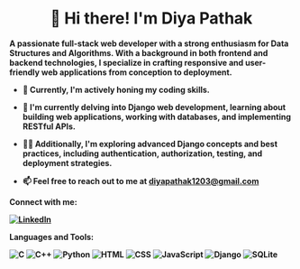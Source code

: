 

<!--
**diyapathak1203/diyapathak1203** is a ✨ _special_ ✨ repository because its `README.md` (this file) appears on your GitHub profile.

Here are some ideas to get you started:

- 🔭 I’m currently working on ...
- 🌱 I’m currently learning ...
- 👯 I’m looking to collaborate on ...
- 🤔 I’m looking for help with ...
- 💬 Ask me about ...
- 📫 How to reach me: ...
- 😄 Pronouns: ...
- ⚡ Fun fact: ...
-->
<h1 align="center"><strong>👋 Hi there! I'm Diya Pathak<strong></h1>

**A passionate full-stack web developer with a strong enthusiasm for Data Structures and Algorithms. With a background in both frontend and backend technologies, I specialize in crafting responsive and user-friendly web applications from conception to deployment.**

+ 🔭 Currently, I'm actively honing my **coding skills.**

+ 🌱 I'm currently delving into **Django web developmen**t, learning about building web applications, working with databases, and implementing RESTful APIs.

+ 👩‍💻 Additionally, I'm exploring advanced Django concepts and best practices, including authentication, authorization, testing, and deployment strategies.

+ 📫 Feel free to reach out to me at  [diyapathak1203@gmail.com](mailto:diyapathak1203@gmail.com)

**Connect with me:**

[![LinkedIn](https://img.shields.io/badge/LinkedIn-Connect-blue?logo=linkedin)](https://www.linkedin.com/in/diyapathak1203)

**Languages and Tools:**

![C](https://img.shields.io/badge/C-00599C?style=for-the-badge&logo=c&logoColor=white)
![C++](https://img.shields.io/badge/C++-00599C?style=for-the-badge&logo=c%2B%2B&logoColor=white)
![Python](https://img.shields.io/badge/Python-3776AB?style=for-the-badge&logo=python&logoColor=white)
![HTML](https://img.shields.io/badge/HTML5-E34F26?style=for-the-badge&logo=html5&logoColor=white)
![CSS](https://img.shields.io/badge/CSS3-1572B6?style=for-the-badge&logo=css3&logoColor=white)
![JavaScript](https://img.shields.io/badge/JavaScript-F7DF1E?style=for-the-badge&logo=javascript&logoColor=black)
![Django](https://img.shields.io/badge/Django-092E20?style=for-the-badge&logo=django&logoColor=white)
![SQLite](https://img.shields.io/badge/SQLite-07405E?style=for-the-badge&logo=sqlite&logoColor=white)






